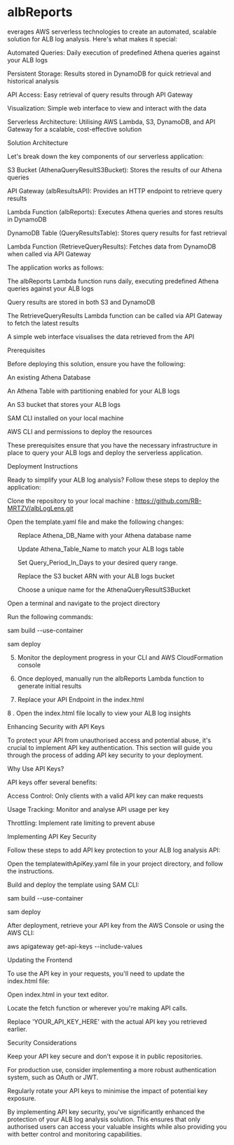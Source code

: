 # albReports

everages AWS serverless technologies to create an automated, scalable solution for ALB log analysis. Here's what makes it special:

Automated Queries: Daily execution of predefined Athena queries against your ALB logs

Persistent Storage: Results stored in DynamoDB for quick retrieval and historical analysis

API Access: Easy retrieval of query results through API Gateway

Visualization: Simple web interface to view and interact with the data

Serverless Architecture: Utilising AWS Lambda, S3, DynamoDB, and API Gateway for a scalable, cost-effective solution

Solution Architecture

Let's break down the key components of our serverless application:

S3 Bucket (AthenaQueryResultS3Bucket): Stores the results of our Athena queries

API Gateway (albResultsAPI): Provides an HTTP endpoint to retrieve query results

Lambda Function (albReports): Executes Athena queries and stores results in DynamoDB

DynamoDB Table (QueryResultsTable): Stores query results for fast retrieval

Lambda Function (RetrieveQueryResults): Fetches data from DynamoDB when called via API Gateway


The application works as follows:

The albReports Lambda function runs daily, executing predefined Athena queries against your ALB logs

Query results are stored in both S3 and DynamoDB

The RetrieveQueryResults Lambda function can be called via API Gateway to fetch the latest results

A simple web interface visualises the data retrieved from the API

Prerequisites

Before deploying this solution, ensure you have the following:

An existing Athena Database

An Athena Table with partitioning enabled for your ALB logs

An S3 bucket that stores your ALB logs

SAM CLI installed on your local machine

AWS CLI and permissions to deploy the resources

These prerequisites ensure that you have the necessary infrastructure in place to query your ALB logs and deploy the serverless application.

Deployment Instructions

Ready to simplify your ALB log analysis? Follow these steps to deploy the application:

Clone the repository to your local machine : https://github.com/RB-MRTZV/albLogLens.git

Open the template.yaml file and make the following changes:

      Replace Athena_DB_Name with your Athena database name

      Update Athena_Table_Name to match your ALB logs table

      Set Query_Period_In_Days to your desired query range.    

      Replace the S3 bucket ARN with your ALB logs bucket

      Choose a unique name for the AthenaQueryResultS3Bucket


Open a terminal and navigate to the project directory

Run the following commands:

sam build --use-container

sam deploy

  5.  Monitor the deployment progress in your CLI and AWS CloudFormation console

  6.  Once deployed, manually run the albReports Lambda function to generate initial results

7.   Replace your API Endpoint in the index.html

8 .  Open the index.html file locally to view your ALB log insights

Enhancing Security with API Keys

To protect your API from unauthorised access and potential abuse, it's crucial to implement API key authentication. This section will guide you through the process of adding API key security to your deployment.

Why Use API Keys?

API keys offer several benefits:

Access Control: Only clients with a valid API key can make requests

Usage Tracking: Monitor and analyse API usage per key

Throttling: Implement rate limiting to prevent abuse

Implementing API Key Security

Follow these steps to add API key protection to your ALB log analysis API:

Open the templatewithApiKey.yaml file in your project directory, and follow the instructions. 

Build and deploy the template using SAM CLI: 

sam build --use-container

sam deploy

After deployment, retrieve your API key from the AWS Console or using the AWS CLI: 

aws apigateway get-api-keys --include-values

Updating the Frontend

To use the API key in your requests, you'll need to update the index.html file:

Open index.html in your text editor.

Locate the fetch function or wherever you're making API calls.

Replace 'YOUR_API_KEY_HERE' with the actual API key you retrieved earlier.

Security Considerations

Keep your API key secure and don't expose it in public repositories.

For production use, consider implementing a more robust authentication system, such as OAuth or JWT.

Regularly rotate your API keys to minimise the impact of potential key exposure.

By implementing API key security, you've significantly enhanced the protection of your ALB log analysis solution. This ensures that only authorised users can access your valuable insights while also providing you with better control and monitoring capabilities.
